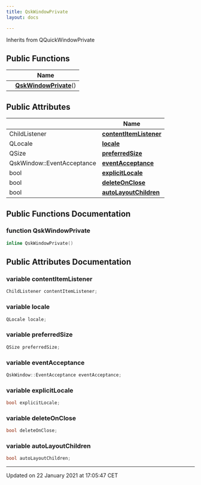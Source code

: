 ```yaml
---
title: QskWindowPrivate
layout: docs

---
```





Inherits from QQuickWindowPrivate

## Public Functions

|                | Name           |
| -------------- | -------------- |
| | **[QskWindowPrivate](/docs/classes/class_qsk_window_private/#function-qskwindowprivate)**() |

## Public Attributes

|                | Name           |
| -------------- | -------------- |
| ChildListener | **[contentItemListener](/docs/classes/class_qsk_window_private/#variable-contentitemlistener)**  |
| QLocale | **[locale](/docs/classes/class_qsk_window_private/#variable-locale)**  |
| QSize | **[preferredSize](/docs/classes/class_qsk_window_private/#variable-preferredsize)**  |
| QskWindow::EventAcceptance | **[eventAcceptance](/docs/classes/class_qsk_window_private/#variable-eventacceptance)**  |
| bool | **[explicitLocale](/docs/classes/class_qsk_window_private/#variable-explicitlocale)**  |
| bool | **[deleteOnClose](/docs/classes/class_qsk_window_private/#variable-deleteonclose)**  |
| bool | **[autoLayoutChildren](/docs/classes/class_qsk_window_private/#variable-autolayoutchildren)**  |

## Public Functions Documentation

### function QskWindowPrivate

```cpp
inline QskWindowPrivate()
```


## Public Attributes Documentation

### variable contentItemListener

```cpp
ChildListener contentItemListener;
```


### variable locale

```cpp
QLocale locale;
```


### variable preferredSize

```cpp
QSize preferredSize;
```


### variable eventAcceptance

```cpp
QskWindow::EventAcceptance eventAcceptance;
```


### variable explicitLocale

```cpp
bool explicitLocale;
```


### variable deleteOnClose

```cpp
bool deleteOnClose;
```


### variable autoLayoutChildren

```cpp
bool autoLayoutChildren;
```


-------------------------------

Updated on 22 January 2021 at 17:05:47 CET